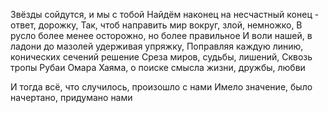 Звёзды сойдутся, и мы с тобой
Найдём наконец на несчастный конец - ответ, дорожку,
Так, чтоб направить мир вокруг, злой, немножко, 
В русло более менее осторожно, но более правильное
И воли нашей, в ладони до мазолей удерживая упряжку, 
Поправляя каждую линию, конических сечений решение
Среза миров, судьбы, лишений, 
Сквозь тропы Рубаи Омара Хаяма, о поиске смысла жизни, дружбы, любви

И тогда всё, что случилось, произошло с нами
Имело значение, было начертано, придумано нами


